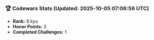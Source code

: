 ### 🏆 Codewars Stats (Updated: 2025-10-05 07:06:59 UTC)

- **Rank:** 8 kyu
- **Honor Points:** 3
- **Completed Challenges:** 1
